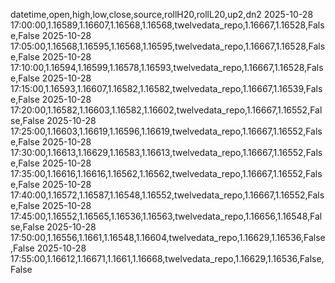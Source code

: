 datetime,open,high,low,close,source,rollH20,rollL20,up2,dn2
2025-10-28 17:00:00,1.16589,1.16607,1.16568,1.16568,twelvedata_repo,1.16667,1.16528,False,False
2025-10-28 17:05:00,1.16568,1.16595,1.16568,1.16595,twelvedata_repo,1.16667,1.16528,False,False
2025-10-28 17:10:00,1.16594,1.16599,1.16578,1.16593,twelvedata_repo,1.16667,1.16528,False,False
2025-10-28 17:15:00,1.16593,1.16607,1.16582,1.16582,twelvedata_repo,1.16667,1.16539,False,False
2025-10-28 17:20:00,1.16582,1.16603,1.16582,1.16602,twelvedata_repo,1.16667,1.16552,False,False
2025-10-28 17:25:00,1.16603,1.16619,1.16596,1.16619,twelvedata_repo,1.16667,1.16552,False,False
2025-10-28 17:30:00,1.16613,1.16629,1.16583,1.16613,twelvedata_repo,1.16667,1.16552,False,False
2025-10-28 17:35:00,1.16616,1.16616,1.16562,1.16562,twelvedata_repo,1.16667,1.16552,False,False
2025-10-28 17:40:00,1.16572,1.16587,1.16548,1.16552,twelvedata_repo,1.16667,1.16552,False,False
2025-10-28 17:45:00,1.16552,1.16565,1.16536,1.16563,twelvedata_repo,1.16656,1.16548,False,False
2025-10-28 17:50:00,1.16556,1.1661,1.16548,1.16604,twelvedata_repo,1.16629,1.16536,False,False
2025-10-28 17:55:00,1.16612,1.16671,1.1661,1.16668,twelvedata_repo,1.16629,1.16536,False,False
